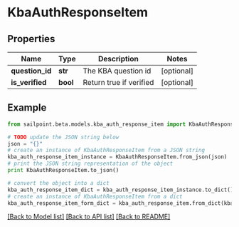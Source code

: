 # KbaAuthResponseItem


## Properties

Name | Type | Description | Notes
------------ | ------------- | ------------- | -------------
**question_id** | **str** | The KBA question id | [optional] 
**is_verified** | **bool** | Return true if verified | [optional] 

## Example

```python
from sailpoint.beta.models.kba_auth_response_item import KbaAuthResponseItem

# TODO update the JSON string below
json = "{}"
# create an instance of KbaAuthResponseItem from a JSON string
kba_auth_response_item_instance = KbaAuthResponseItem.from_json(json)
# print the JSON string representation of the object
print KbaAuthResponseItem.to_json()

# convert the object into a dict
kba_auth_response_item_dict = kba_auth_response_item_instance.to_dict()
# create an instance of KbaAuthResponseItem from a dict
kba_auth_response_item_form_dict = kba_auth_response_item.from_dict(kba_auth_response_item_dict)
```
[[Back to Model list]](../README.md#documentation-for-models) [[Back to API list]](../README.md#documentation-for-api-endpoints) [[Back to README]](../README.md)


